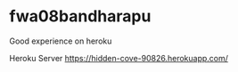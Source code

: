 # fwa08bandharapu
Good experience on heroku

Heroku Server <https://hidden-cove-90826.herokuapp.com/>